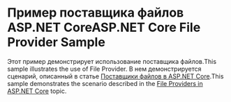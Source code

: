 # <a name="aspnet-core-file-provider-sample"></a><span data-ttu-id="3bce4-101">Пример поставщика файлов ASP.NET Core</span><span class="sxs-lookup"><span data-stu-id="3bce4-101">ASP.NET Core File Provider Sample</span></span>

<span data-ttu-id="3bce4-102">Этот пример демонстрирует использование поставщика файлов.</span><span class="sxs-lookup"><span data-stu-id="3bce4-102">This sample illustrates the use of File Provider.</span></span> <span data-ttu-id="3bce4-103">В нем демонстрируется сценарий, описанный в статье [Поставщики файлов в ASP.NET Core](https://docs.microsoft.com/aspnet/core/fundamentals/file-providers).</span><span class="sxs-lookup"><span data-stu-id="3bce4-103">This sample demonstrates the scenario described in the [File Providers in ASP.NET Core](https://docs.microsoft.com/aspnet/core/fundamentals/file-providers) topic.</span></span>
